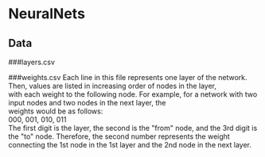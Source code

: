 # NeuralNets

## Data
###layers.csv

###weights.csv
Each line in this file represents one layer of the network. Then, values are listed in increasing order of nodes in the layer,  
with each weight to the following node. For example, for a network with two input nodes and two nodes in the next layer, the  
weights would be as follows:  
000, 001, 010, 011  
The first digit is the layer, the second is the "from" node, and the 3rd digit is the "to" node.
Therefore, the second number represents the weight connecting the 1st node in the 1st layer and the 2nd node in the next layer.
